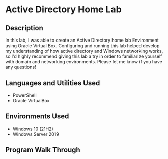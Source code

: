 <h1>Active Directory Home Lab<br/> 

<h2>Description</h2>
In this lab, I was able to create an Active Directory home lab Environment using Oracle Virtual Box. Configuring and running this lab helped develop my understanding of how active directory and Windows networking works, so l'd highly recommend giving this lab a try in order to familiarize yourself with domain and networking environments. Please let me know if you have any questions!


<h2> Languages and Utilities Used</h2>

- PowerShell 
- Oracle VirtualBox


<h2> Environments Used</h2>

- Windows 10 (21H2)
- Windows Server 2019

<h2> Program Walk Through</h2>


